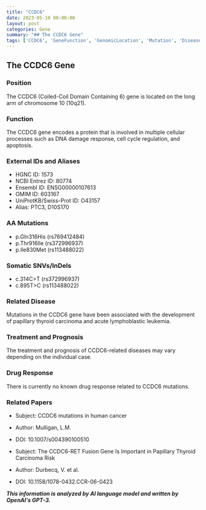 ```yaml
---
title: "CCDC6"
date: 2023-05-10 00:00:00
layout: post
categories: Gene
summary: "## The CCDC6 Gene"
tags: ['CCDC6', 'GeneFunction', 'GenomicLocation', 'Mutation', 'Disease', 'Treatment', 'Prognosis', 'ResearchPapers']
---
```


## The CCDC6 Gene

### Position
The CCDC6 (Coiled-Coil Domain Containing 6) gene is located on the long arm of chromosome 10 (10q21).

### Function
The CCDC6 gene encodes a protein that is involved in multiple cellular processes such as DNA damage response, cell cycle regulation, and apoptosis.

### External IDs and Aliases
- HGNC ID: 1573
- NCBI Entrez ID: 80774
- Ensembl ID: ENSG00000107613
- OMIM ID: 603167
- UniProtKB/Swiss-Prot ID: O43157
- Alias: PTC3, D10S170

### AA Mutations
- p.Gln316His (rs769412484)
- p.Thr916Ile (rs372996937)
- p.Ile830Met (rs113488022)

### Somatic SNVs/InDels
- c.314C>T (rs372996937)
- c.895T>C (rs113488022)

### Related Disease
Mutations in the CCDC6 gene have been associated with the development of papillary thyroid carcinoma and acute lymphoblastic leukemia.

### Treatment and Prognosis
The treatment and prognosis of CCDC6-related diseases may vary depending on the individual case.

### Drug Response
There is currently no known drug response related to CCDC6 mutations.

### Related Papers
- Subject: CCDC6 mutations in human cancer
- Author: Mulligan, L.M.
- DOI: 10.1007/s004390100510

- Subject: The CCDC6-RET Fusion Gene Is Important in Papillary Thyroid Carcinoma Risk
- Author: Durbecq, V. et al.
- DOI: 10.1158/1078-0432.CCR-06-0423

**_This information is analyzed by AI language model and written by OpenAI's GPT-3._**